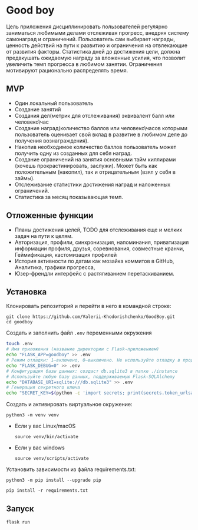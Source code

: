 # Good boy
Цель приложения дисциплинировать пользователей регулярно заниматься любимыми
делами отслеживая прогресс, внедряя систему самонаград и ограничений.
Пользователь сам выбирает награды, ценность действий на пути к развитию и
ограничения на отвлекающие от развития факторы.
Статистика дней до достижения цели, должна предвкушать ожидаемую награду за
вложенные усилия, что позволит увеличить темп прогресса в любимом занятии.
Ограничения мотивируют рационально распределять время.


## MVP
- Один локальный пользователь
- Создание занятий
- Создания дел(метрик для отслеживания) эквивалент балл или человеко\час
- Создание наград(количество баллов или человеко\часов которыми пользователь
оценивает свой вклад в развитие в любимом деле до получения вознаграждения).
- Накопив необходимое количество баллов пользователь может получить одну из
созданных для себя наград.
- Создание ограничений на занятия основными тайм киллирами (хочешь
прокрастинировать, заслужи). Может быть как положительным (накопил), так и 
отрицательным (взял у себя в займы).
- Отслеживание статистики достижения наград и наложенных ограничений.
- Статистика за месяц показывающая темп.

## Отложенные функции
- Планы достижения целей, TODO для отслеживания еще и мелких задач на пути к целям.
- Авторизация, профили, синхронизация, напоминания, приватизация информации профиля, друзья, соревнования, совместные кранчи, Геймификация, кастомизация профилей
- История активности по датам как мозайка коммитов в GitHub, Аналитика, графики прогресса,
- Юзер-френдли интерфейс с растягиванием перетаскиванием.


## Установка
Клонировать репозиторий и перейти в него в командной строке:

```
git clone https://github.com/Valerii-Khodorishchenko/GoodBoy.git
cd goodboy
```
Создать и заполнить файл `.env` переменными окружения

```bash
touch .env
# Имя приложения (название директории с Flask-приложением)
echo "FLASK_APP=goodboy" >> .env
# Режим отладки: 1—включено, 0—выключено. Не используйте отладку в продакшене!
echo "FLASK_DEBUG=0" >> .env
# Конфигурация базы данных: создаст db.sqlite3 в папке ./instance
# Используйте любую базу данных, поддерживаемую Flask-SQLAlchemy
echo "DATABASE_URI=sqlite:///db.sqlite3" >> .env
# Генерация секретного ключа
echo "SECRET_KEY=$(python -c 'import secrets; print(secrets.token_urlsafe(32))')" >> .env
```

Cоздать и активировать виртуальное окружение:

```
python3 -m venv venv
```

* Если у вас Linux/macOS

    ```
    source venv/bin/activate
    ```

* Если у вас windows

    ```
    source venv/scripts/activate
    ```

Установить зависимости из файла requirements.txt:

```
python3 -m pip install --upgrade pip

pip install -r requirements.txt
```
## Запуск
<!-- ### Подготовка базы данных к запуску
Необходимо выполнить только при первом запуске, а также если были внесены 
изменения в модели проекта. Сама база данных будет создана по адресу `./instance/db/sqlite3`
```bash
flask db upgrade
```
Для того чтобы запустить сервис в первый и последующие разы используйте -->

```bash
flask run
```